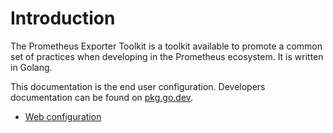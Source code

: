 # Introduction

The Prometheus Exporter Toolkit is a toolkit available to promote a common set
of practices when developing in the Prometheus ecosystem. It is written in
Golang.

This documentation is the end user configuration. Developers documentation can
be found on [pkg.go.dev](https://pkg.go.dev/github.com/prometheus/exporter-toolkit/).

* [Web configuration](web-configuration.md)
